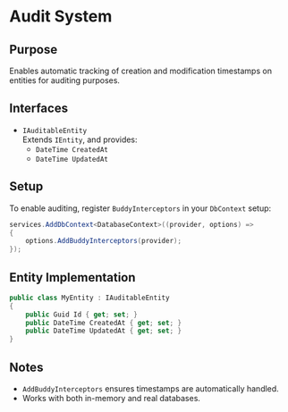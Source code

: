 # Audit System

## Purpose

Enables automatic tracking of creation and modification timestamps on entities for auditing purposes.

## Interfaces

- `IAuditableEntity`  
  Extends `IEntity`, and provides:
    - `DateTime CreatedAt`
    - `DateTime UpdatedAt`

## Setup

To enable auditing, register `BuddyInterceptors` in your `DbContext` setup:

```csharp
services.AddDbContext<DatabaseContext>((provider, options) =>
{
    options.AddBuddyInterceptors(provider);
});
```

## Entity Implementation

```csharp
public class MyEntity : IAuditableEntity
{
    public Guid Id { get; set; }
    public DateTime CreatedAt { get; set; }
    public DateTime UpdatedAt { get; set; }
}
```

## Notes

- `AddBuddyInterceptors` ensures timestamps are automatically handled.
- Works with both in-memory and real databases.

